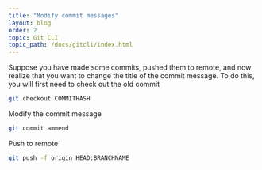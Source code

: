 ```yaml
---
title: "Modify commit messages"
layout: blog
order: 2
topic: Git CLI
topic_path: /docs/gitcli/index.html
---
```


Suppose you have made some commits, pushed them to remote, and now realize that you want to change the title of the commit message. To do this, you will first need to check out the old commit
```bash
git checkout COMMITHASH
```

Modify the commit message
```bash
git commit ammend
```

Push to remote
```bash
git push -f origin HEAD:BRANCHNAME
```